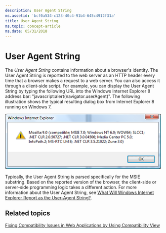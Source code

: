 ```yaml
---
description: User Agent String
ms.assetid: 'bcf0a534-c123-40c4-91b4-645c4912f31a'
title: User Agent String
ms.topic: concept-article
ms.date: 05/31/2018
---
```


# User Agent String

The *User Agent String* contains information about a browser's identity. The User Agent String is reported to the web server as an HTTP header every time that a browser makes a request to a web server. You can also access it through a client-side script. For example, you can display the User Agent String by typing the following URL into the Windows Internet Explorer 8 address bar: "javascript:alert(navigator.userAgent)". The following illustration shows the typical resulting dialog box from Internet Explorer 8 running on Windows 7.

![screen shot of the internet explorer diaog box that has the user agent string](images/useragent-alert.png)

Typically, the User Agent String is parsed specifically for the MSIE substring. Based on the reported version of the browser, the client-side or server-side programming logic takes a different action. For more information about the User Agent String, see [What Will Windows Internet Explorer Report as the User-Agent String?](/previous-versions/cc817582(v=msdn.10)).

## Related topics

<dl> <dt>

[Fixing Compatibility Issues in Web Applications by Using Compatibility View](remediating-web-applications-and-add-ons.md)
</dt> </dl>

 

 



